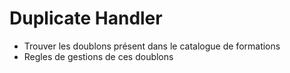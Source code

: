 # Duplicate Handler

- Trouver les doublons présent dans le catalogue de formations
- Regles de gestions de ces doublons
